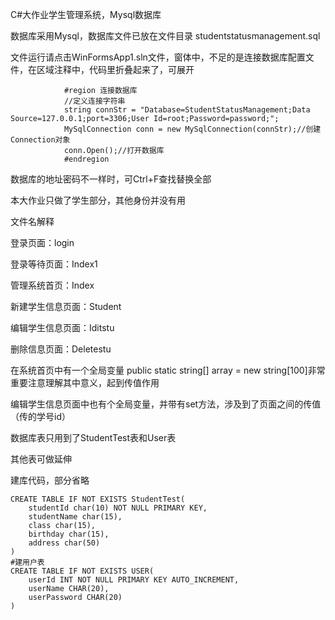 C#大作业学生管理系统，Mysql数据库

数据库采用Mysql，数据库文件已放在文件目录 studentstatusmanagement.sql

文件运行请点击WinFormsApp1.sln文件，窗体中，不足的是连接数据库配置文件，在区域注释中，代码里折叠起来了，可展开

```
			#region 连接数据库
            //定义连接字符串
            string connStr = "Database=StudentStatusManagement;Data Source=127.0.0.1;port=3306;User Id=root;Password=password;";
            MySqlConnection conn = new MySqlConnection(connStr);//创建Connection对象
            conn.Open();//打开数据库
            #endregion  
```

数据库的地址密码不一样时，可Ctrl+F查找替换全部

本大作业只做了学生部分，其他身份并没有用



文件名解释

登录页面：login

登录等待页面：Index1

管理系统首页：Index

新建学生信息页面：Student

编辑学生信息页面：Iditstu

删除信息页面：Deletestu

在系统首页中有一个全局变量 public static string[] array = new string[100]非常重要注意理解其中意义，起到传值作用

编辑学生信息页面中也有个全局变量，并带有set方法，涉及到了页面之间的传值（传的学号id）



数据库表只用到了StudentTest表和User表

其他表可做延伸

建库代码，部分省略

```
CREATE TABLE IF NOT EXISTS StudentTest(
	studentId char(10) NOT NULL PRIMARY KEY,
	studentName char(15), 
	class char(15),
	birthday char(15),
	address char(50)	
)
#建用户表
CREATE TABLE IF NOT EXISTS USER(
	userId INT NOT NULL PRIMARY KEY AUTO_INCREMENT,
	userName CHAR(20),
	userPassword CHAR(20)
)
```

